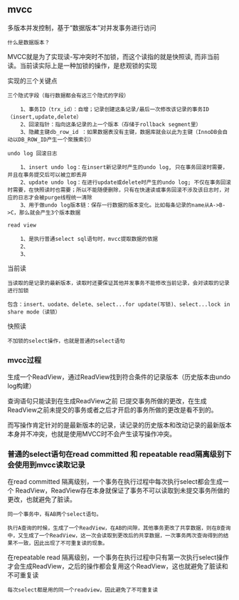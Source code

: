 ## mvcc

多版本并发控制，基于“数据版本”对并发事务进行访问

    什么是数据版本？

MVCC就是为了实现读-写冲突时不加锁，而这个读指的就是快照读, 而非当前读。当前读实际上是一种加锁的操作，是悲观锁的实现

实现的三个关键点

    三个隐式字段（每行数据都会有这三个隐式的字段）

        1、事务ID（trx_id）：自增；记录创建这条记录/最后一次修改该记录的事务ID （insert,update,delete）
        2、回滚指针：指向这条记录的上一个版本（存储于rollback segment里）
        3、隐藏主键db_row_id ：如果数据表没有主键，数据库就会以此为主键（InnoDB会自动以DB_ROW_ID产生一个聚簇索引）

    undo log 回滚日志

        1、insert undo log：在insert新记录时产生的undo log, 只在事务回滚时需要，并且在事务提交后可以被立即丢弃
        2、update undo log：在进行update或delete时产生的undo log; 不仅在事务回滚时需要，在快照读时也需要；所以不能随便删除，只有在快速读或事务回滚不涉及该日志时，对应的日志才会被purge线程统一清除
        3、用于做undo log版本链：保存一行数据的版本变化。比如每条记录的name从A->B->C，那么就会产生3个版本数据

    read view

        1、是执行普通select sql语句时，mvcc提取数据的依据
        2、
        3、

当前读

    当读取的是记录的最新版本，读取时还要保证其他并发事务不能修改当前记录，会对读取的记录进行加锁

    包含：insert、uodate、delete、select...for update(写锁)、select...lock in share mode（读锁）

快照读

    不加锁的select操作，也就是普通的select语句

### mvcc过程

生成一个ReadView，通过ReadView找到符合条件的记录版本（历史版本由undo log构建）

查询语句只能读到在生成ReadView之前 已提交事务所做的更改，在生成ReadView之前未提交的事务或者之后才开启的事务所做的更改是看不到的。

而写操作肯定针对的是最新版本的记录，读记录的历史版本和改动记录的最新版本本身并不冲突，也就是使用MVCC时不会产生读写操作冲突。

### 普通的select语句在read committed 和 repeatable read隔离级别下会使用到mvcc读取记录

在read committed 隔离级别，一个事务在执行过程中每次执行select都会生成一个 ReadView，ReadView存在本身就保证了事务不可以读取到未提交事务所做的更改，也就避免了脏读。

    同一个事务中，有AB两个select语句。

    执行A查询的时候，生成了一个ReadView，在AB的间隙，其他事务更改了共享数据，则在B查询中，又生成了一个ReadView，这一次会读取到更改后的共享数据，一次事务两次查询得到的结果不一致，因此出现了不可重复读的现象。

在repeatable read 隔离级别，一个事务在执行过程中只有第一次执行select操作才会生成ReadView，之后的操作都会复用这个ReadView，这也就避免了脏读和不可重复读

    每次select都是用的同一个readview，因此避免了不可重复读





